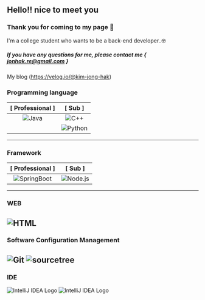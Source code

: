 <!--Heading-->

## Hello!! nice to meet you
### Thank you for coming to my page 🥳
I'm a college student who wants to be a back-end developer..🤓
##### If you have any questions for me, please contact me { jonhak.re@gmail.com }
My blog (https://velog.io/@kim-jong-hak)

<!--Table-->
### Programming language

| [ Professional ]|[ Sub ]|
|:--:|:--:|
|![Java](https://img.shields.io/badge/java-41454A?style=for-the-badge&logo=java&logoColor=white)|![C++](https://img.shields.io/badge/c++-AA00FF?style=for-the-badge&logo=c%2B%2B&logoColor=white)|
||![Python](https://img.shields.io/badge/Python-3776AB?style=for-the-badge&logo=Python&logoColor=white)
-----------

### Framework

| [ Professional ]|[ Sub ]|
|:--:|:--:|
|![SpringBoot](https://img.shields.io/badge/SpringBoot-6DB33F?style=for-the-badge&logo=SpringBoot&logoColor=white)|![Node.js](https://img.shields.io/badge/Node.js-FECC00?style=for-the-badge&logo=Node.js&logoColor=white)|
----
### WEB
![HTML](https://camo.githubusercontent.com/0c3a16a22ae058cfe38a06dc9ea16404cf006409262f547c9ccfa3ec8b30f71e/68747470733a2f2f696d672e736869656c64732e696f2f62616467652f2d48544d4c352d4533344632363f7374796c653d666c61742d737175617265266c6f676f3d68746d6c35266c6f676f436f6c6f723d7768697465)
---
### Software Configuration Management
![Git](https://img.shields.io/badge/girt-E60012?style=for-the-badge&logo=git&logoColor=white)  ![sourcetree](https://img.shields.io/badge/sourcetree-0052CC?style=for-the-badge&logo=sourcetree&logoColor=white)
---
### IDE
![IntelliJ IDEA Logo](https://blog.kakaocdn.net/dn/FOkhb/btrFiTglUYX/Z8H8eEieh7hyxJceUTf8W1/img.png)
![IntelliJ IDEA Logo](https://codersera.com/blog/wp-content/uploads/2019/08/visual-studio-code-codersera.jpg)



